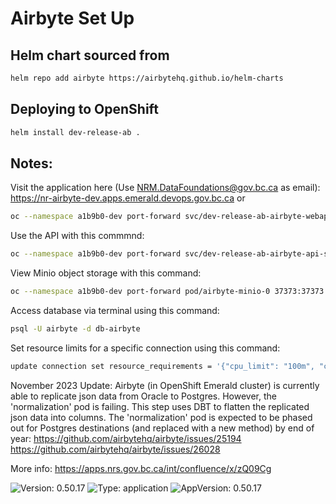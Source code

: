 # Airbyte Set Up 

## Helm chart sourced from
```sh
helm repo add airbyte https://airbytehq.github.io/helm-charts
```

## Deploying to OpenShift
```sh
helm install dev-release-ab .
```

## Notes: 
Visit the application here (Use NRM.DataFoundations@gov.bc.ca as email): https://nr-airbyte-dev.apps.emerald.devops.gov.bc.ca
or 
```sh
oc --namespace a1b9b0-dev port-forward svc/dev-release-ab-airbyte-webapp-svc 8090:80
```

Use the API with this commmnd: 
```sh 
oc --namespace a1b9b0-dev port-forward svc/dev-release-ab-airbyte-api-server-svc 8091:80
```

View Minio object storage with this command: 
```sh
oc --namespace a1b9b0-dev port-forward pod/airbyte-minio-0 37373:37373
```

Access database via terminal using this command:
```sh
psql -U airbyte -d db-airbyte
```

Set resource limits for a specific connection using this command:
```sh 
update connection set resource_requirements = '{"cpu_limit": "100m", "cpu_request": "50m", "memory_limit": "1Gi", "memory_request": "500Mi"}' where id = '5ff07aa0-036d-4133-a0e4-c7684d5bb7da';
```

November 2023 Update: Airbyte (in OpenShift Emerald cluster) is currently able to replicate json data from Oracle to Postgres. However, the 'normalization' pod is failing. This step uses DBT to flatten the replicated json data into columns. The 'normalization' pod is expected to be phased out for Postgres destinations (and replaced with a new method) by end of year: https://github.com/airbytehq/airbyte/issues/25194 https://github.com/airbytehq/airbyte/issues/26028


More info: https://apps.nrs.gov.bc.ca/int/confluence/x/zQ09Cg

![Version: 0.50.17](https://img.shields.io/badge/Version-0.50.17-informational?style=flat-square) ![Type: application](https://img.shields.io/badge/Type-application-informational?style=flat-square) ![AppVersion: 0.50.17](https://img.shields.io/badge/AppVersion-0.50.17-informational?style=flat-square)

